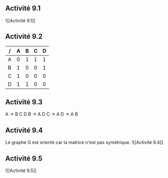 ## Activité 9.1
![[Activité 9.1]]
## Activité 9.2
| /   | A   | B   | C   | D   |
| --- | --- | --- | --- | --- |
| A   | 0   | 1   | 1   | 1   |
| B   | 1   | 0   | 0   | 1   |
| C   | 1   | 0   | 0   | 0   |
| D   | 1   | 1   | 0   | 0   |
## Activité 9.3
A -> B C D
B -> A D
C -> A
D -> A B
## Activité 9.4
Le graphe G est orienté car la matrice n'est pas symétrique.
![[Activité 9.4]]
## Activité 9.5
![[Activité 9.5]]